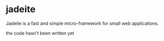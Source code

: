 # jadeite
Jadeite is a fast and simple micro-framework for small web applications.

the code hasn't been written yet
